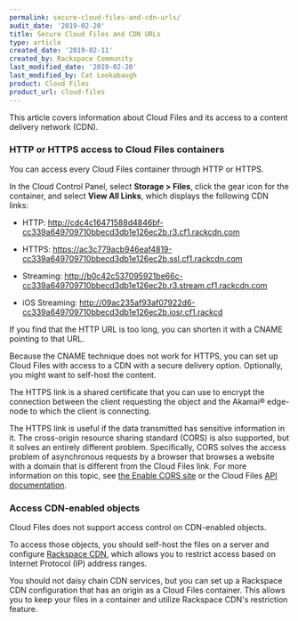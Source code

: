 ```yaml
---
permalink: secure-cloud-files-and-cdn-urls/
audit_date: '2019-02-20'
title: Secure Cloud Files and CDN URLs
type: article
created_date: '2019-02-11'
created_by: Rackspace Community
last_modified_date: '2019-02-20'
last_modified_by: Cat Lookabaugh
product: Cloud Files
product_url: cloud-files
---
```


This article covers information about Cloud Files and its access to a content delivery network (CDN).

### HTTP or HTTPS access to Cloud Files containers

You can access every Cloud Files container through HTTP or HTTPS.

In the Cloud Control Panel, select **Storage > Files**, click the gear icon for the container,
and select **View All Links**, which displays the following CDN links:

- HTTP: http://cdc4c16471588d4846bf-cc339a649709710bbecd3db1e126ec2b.r3.cf1.rackcdn.com

- HTTPS: https://ac3c779acb946eaf4819-cc339a649709710bbecd3db1e126ec2b.ssl.cf1.rackcdn.com

- Streaming: http://b0c42c537095921be66c-cc339a649709710bbecd3db1e126ec2b.r3.stream.cf1.rackcdn.com

- iOS Streaming: http://09ac235af93af07922d6-cc339a649709710bbecd3db1e126ec2b.iosr.cf1.rackcd

If you find that the HTTP URL is too long, you can shorten it with a CNAME pointing to that URL.

Because the CNAME technique does not work for HTTPS, you can set up Cloud Files with access to a CDN 
with a secure delivery option. Optionally, you might want to self-host the content.

The HTTPS link is a shared certificate that you can use to encrypt the connection between the client
requesting the object and the Akamai&reg; edge-node to which the client is connecting.

The HTTPS link is useful if the data transmitted has sensitive information in it.
The cross-origin resource sharing standard (CORS) is also supported, but it solves
an entirely different problem. Specifically, CORS solves the access problem of asynchronous requests
by a browser that browses a website with a domain that is different from the Cloud Files link.
For more information on this topic, see [the Enable CORS site](http://enable-cors.org) or
the Cloud Files [API documentation](https://developer.rackspace.com/docs/cloud-files/v1/developer-guide/#cors).

### Access CDN-enabled objects

Cloud Files does not support access control on CDN-enabled objects.

To access those objects, you should self-host the files on a server and configure
[Rackspace CDN](https://developer.rackspace.com/docs/cdn/v1/getting-started/),
which allows you to restrict access based on Internet Protocol (IP) address ranges.

You should not daisy chain CDN services, but you can set up a Rackspace CDN configuration that has
an origin as a Cloud Files container. This allows you to keep your files in a container and utilize
Rackspace CDN's restriction feature.
